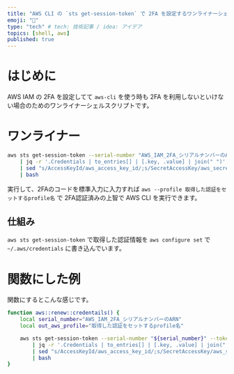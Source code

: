 ```yaml
---
title: "AWS CLI の `sts get-session-token` で 2FA を設定するワンライナーシェルスクリプト"
emoji: "👏"
type: "tech" # tech: 技術記事 / idea: アイデア
topics: [shell, aws]
published: true
---
```


# はじめに

AWS IAM の 2FA を設定してて `aws-cli` を使う時も 2FA を利用しないといけない場合のためのワンライナーシェルスクリプトです。

# ワンライナー

```sh
aws sts get-session-token --serial-number "AWS_IAM_2FA_シリアルナンバーのARN" --token-code "$(read v; echo $v)" \
    | jq -r '.Credentials | to_entries[] | [.key, .value] | join(" ")' \
    | sed "s/AccessKeyId/aws_access_key_id/;s/SecretAccessKey/aws_secret_access_key/;s/SessionToken/aws_session_token/; s/^/aws configure set --profile 取得した認証をセットするprofile名 /" \
    | bash
```

実行して、2FAのコードを標準入力に入力すれば `aws --profile 取得した認証をセットするprofile名` で 2FA認証済みの上智で AWS CLI を実行できます。

## 仕組み

`aws sts get-session-token` で取得した認証情報を `aws configure set` で `~/.aws/credentials` に書き込んでいます。

# 関数にした例

関数にするとこんな感じです。

```sh
function aws::renew::credentails() {
    local serial_number="AWS_IAM_2FA_シリアルナンバーのARN"
    local out_aws_profile="取得した認証をセットするprofile名"

    aws sts get-session-token --serial-number "${serial_number}" --token-code "$(read v; echo $v)" \
        | jq -r '.Credentials | to_entries[] | [.key, .value] | join(" ")' \
        | sed "s/AccessKeyId/aws_access_key_id/;s/SecretAccessKey/aws_secret_access_key/;s/SessionToken/aws_session_token/; s/^/aws configure set --profile ${out_aws_profile} /" \
        | bash
}
```


